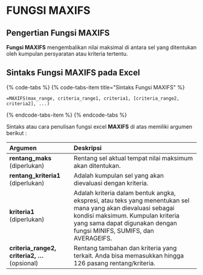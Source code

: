 # FUNGSI MAXIFS

## Pengertian Fungsi **MAXIFS**

**Fungsi MAXIFS** mengembalikan nilai maksimal di antara sel yang ditentukan oleh kumpulan persyaratan atau kriteria tertentu.

## Sintaks Fungsi **MAXIFS**  pada Excel

{% code-tabs %}
{% code-tabs-item title="Sintaks Fungsi MAXIFS" %}
```text
=MAXIFS(max_range, criteria_range1, criteria1, [criteria_range2, criteria2], ...)
```
{% endcode-tabs-item %}
{% endcode-tabs %}

Sintaks atau cara penulisan fungsi excel **MAXIFS** di atas memiliki argumen berikut :

| **Argumen** | Deskripsi |
| :--- | :--- |
| **rentang\_maks**  \(diperlukan\) | Rentang sel aktual tempat nilai maksimum akan ditentukan. |
| **rentang\_kriteria1** \(diperlukan\) | Adalah kumpulan sel yang akan dievaluasi dengan kriteria. |
| **kriteria1**  \(diperlukan\) | Adalah kriteria dalam bentuk angka, ekspresi, atau teks yang menentukan sel mana yang akan dievaluasi sebagai kondisi maksimum. Kumpulan kriteria yang sama dapat digunakan dengan fungsi MINIFS, SUMIFS, dan AVERAGEIFS. |
| **criteria\_range2,**  **criteria2, …**\(opsional\) | Rentang tambahan dan kriteria yang terkait. Anda bisa memasukkan hingga 126 pasang rentang/kriteria. |

